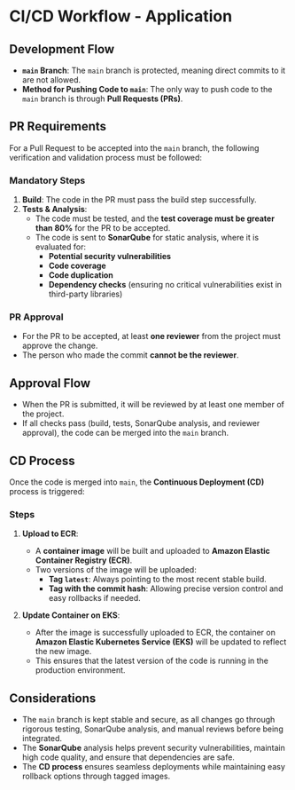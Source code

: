 # CI/CD Workflow - Application

## Development Flow

- **`main` Branch**: The `main` branch is protected, meaning direct commits to it are not allowed.
- **Method for Pushing Code to `main`**: The only way to push code to the `main` branch is through **Pull Requests (PRs)**.

## PR Requirements

For a Pull Request to be accepted into the `main` branch, the following verification and validation process must be followed:

### Mandatory Steps

1. **Build**: The code in the PR must pass the build step successfully.
2. **Tests & Analysis**:
   - The code must be tested, and the **test coverage must be greater than 80%** for the PR to be accepted.
   - The code is sent to **SonarQube** for static analysis, where it is evaluated for:
     - **Potential security vulnerabilities**
     - **Code coverage**
     - **Code duplication**
     - **Dependency checks** (ensuring no critical vulnerabilities exist in third-party libraries)

### PR Approval

- For the PR to be accepted, at least **one reviewer** from the project must approve the change.
- The person who made the commit **cannot be the reviewer**.

## Approval Flow

- When the PR is submitted, it will be reviewed by at least one member of the project.
- If all checks pass (build, tests, SonarQube analysis, and reviewer approval), the code can be merged into the `main` branch.

## CD Process

Once the code is merged into `main`, the **Continuous Deployment (CD)** process is triggered:

### Steps

1. **Upload to ECR**:
   - A **container image** will be built and uploaded to **Amazon Elastic Container Registry (ECR)**.
   - Two versions of the image will be uploaded:
     - **Tag `latest`**: Always pointing to the most recent stable build.
     - **Tag with the commit hash**: Allowing precise version control and easy rollbacks if needed.

2. **Update Container on EKS**:
   - After the image is successfully uploaded to ECR, the container on **Amazon Elastic Kubernetes Service (EKS)** will be updated to reflect the new image.
   - This ensures that the latest version of the code is running in the production environment.

## Considerations

- The `main` branch is kept stable and secure, as all changes go through rigorous testing, SonarQube analysis, and manual reviews before being integrated.
- The **SonarQube** analysis helps prevent security vulnerabilities, maintain high code quality, and ensure that dependencies are safe.
- The **CD process** ensures seamless deployments while maintaining easy rollback options through tagged images.

